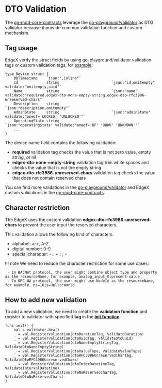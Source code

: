 # DTO Validation

The [go-mod-core-contracts](https://github.com/edgexfoundry/go-mod-core-contracts/) leverage the  [go-playground/validator](https://github.com/go-playground/validator/) as DTO validator because it provide common validation function and custom mechanism.

## Tag usage
EdgeX verify the struct fields by using go-playground/validator validation tags or custom validation tags, for [example](https://github.com/edgexfoundry/go-mod-core-contracts/blob/main/dtos/device.go):
```
type Device struct {
	DBTimestamp    `json:",inline"`
	Id             string                        `json:"id,omitempty" validate:"omitempty,uuid"`
	Name           string                        `json:"name" validate:"required,edgex-dto-none-empty-string,edgex-dto-rfc3986-unreserved-chars"`
	Description    string                        `json:"description,omitempty"`
	AdminState     string                        `json:"adminState" validate:"oneof='LOCKED' 'UNLOCKED'"`
	OperatingState string                        `json:"operatingState" validate:"oneof='UP' 'DOWN' 'UNKNOWN'"`
	...
}
```
The device name field contains the following validation:

- **required** validation tag checks the value that is not zero value, empty string, or nil
- **edgex-dto-none-empty-string** validation tag trim white spaces and checks the value that is not the empty string
- **edgex-dto-rfc3986-unreserved-chars** validation tag checks the value that does not contain reserved chars

You can find more validations in the [go-playground/validator](https://pkg.go.dev/github.com/go-playground/validator/v10) and EdgeX custom validations in the [go-mod-core-contracts](https://github.com/edgexfoundry/go-mod-core-contracts/blob/main/common/validator.go).

## Character restriction
The EdgeX uses the custom validation **edgex-dto-rfc3986-unreserved-chars** to prevent the user input the reserved characters.

This validation allows the following kind of characters:

- alphabet: a-z, A-Z
- digital number: 0-9
- special character: - _ ~ : ; =

!!! note
    We need to reduce the character restriction for some use cases:

     - In BACNet protocol, the user might combine object type and property as the resourceName, for example, analog_input_0:present-value
     - In OPC_UA protocol, the user might use NodeId as the resourceName, for example, ns=10;s=Hello:World

## How to add new validation
To add a new validation, we need to create the **validation function** and register to validator with specified **tag** in the [**init function**](https://github.com/edgexfoundry/go-mod-core-contracts/blob/adffc7ef9ef0bd2f646481272fdfdab5b72de8fe/common/validator.go#L46):
```
func init() {
	val = validator.New()
	_ = val.RegisterValidation(dtoDurationTag, ValidateDuration)
	_ = val.RegisterValidation(dtoUuidTag, ValidateDtoUuid)
	_ = val.RegisterValidation(dtoNoneEmptyStringTag, ValidateDtoNoneEmptyString)
	_ = val.RegisterValidation(dtoValueType, ValidateValueType)
	_ = val.RegisterValidation(dtoRFC3986UnreservedCharTag, ValidateDtoRFC3986UnreservedChars)
	_ = val.RegisterValidation(dtoInterDatetimeTag, ValidateIntervalDatetime)
	_ = val.RegisterValidation(dtoNoReservedCharTag, ValidateDtoNoReservedChars)
}
```
